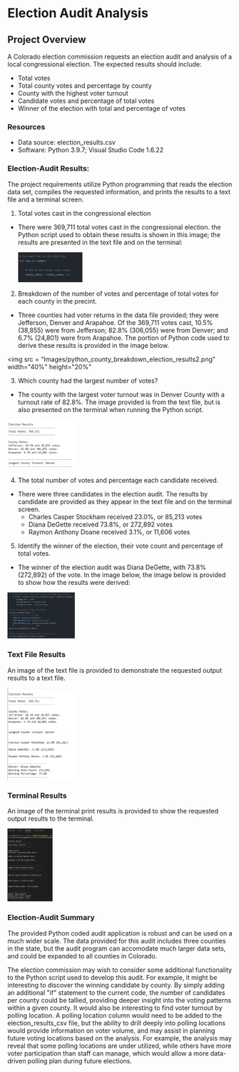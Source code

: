 # Election Audit Analysis

## Project Overview
A Colorado election commission requests an election audit and analysis of a local congressional election. The expected results should include:
- Total votes
- Total county votes and percentage by county
- County with the highest voter turnout
- Candidate votes and percentage of total votes
- Winner of the election with total and percentage of votes

### Resources
- Data source: election_results.csv
- Software: Python 3.9.7; Visual Studio Code 1.6.22

### Election-Audit Results:
The project requirements utilize Python programming that reads the election data set, compiles the requested information, and prints the results to a text file and a terminal screen. 

1. Total votes cast in the congressional election
  - There were 369,711 total votes cast in the congressional election. the Python script used to obtain these results is shown in this image; the results are presented in the text file and on the terminal:
  
     <img src = "Images/python_total_votes_for_statement.png" width = "30%" height = "10%">
     
2. Breakdown of the number of votes and percentage of total votes for each county in the precint.
  - Three counties had voter returns in the data file provided; they were Jefferson, Denver and Arapahoe. Of the 369,711 votes cast, 10.5% (38,855) were from Jefferson; 82.8% (306,055) were from Denver; and 6.7% (24,801) were from Arapahoe. The portion of Python code used to derive these results is provided in the image below.

  <img src = "Images/python_county_breakdown_election_results2.png" width="40%" height="20%"
  
3. Which county had the largest number of votes?
  - The county with the largest voter turnout was in Denver County with a turnout rate of 82.8%. The image provided is from the text file, but is also presented on the terminal when running the Python script.

<img src = "Images/text_file_results_county_with_high_turnout.png" width = "30%" height = "10%">

4. The total number of votes and percentage each candidate received.
  - There were three candidates in the election audit. The results by candidate are provided as they appear in the text file and on the terminal screen.
    - Charles Casper Stockham received 23.0%, or 85,213 votes
    - Diana DeGette received 73.8%, or 272,892 votes
    - Raymon Anthony Doane received 3.1%, or 11,606 votes

5. Identify the winner of the election, their vote count and percentage of total votes.
  - The winner of the election audit was Diana DeGette, with 73.8% (272,892) of the vote. In the image below, the image below is provided to show how the results were derived:

  <img src = "Images/python_winning_candidate.png" width = "30%" height = "10%">

### Text File Results
An image of the text file is provided to demonstrate the requested output results to a text file.
 
  <img src = "Images/summary_election_audit_text_file.png" width = "30%" height = "10%">
 
 ### Terminal Results
 An image of the terminal print results is provided to show the requested output results to the terminal.
 
 <img src = "Images/terminal_view_results.png" width = "20%" height = "10%">
 
### Election-Audit Summary
The provided Python coded audit application is robust and can be used on a much wider scale. The data provided for this audit includes three counties in the state, but the audit program can accomodate much larger data sets, and could be expanded to all counties in Colorado.

The election commission may wish to consider some additional functionality to the Python script used to develop this audit. For example, it might be interesting to discover the winning candidate by county. By simply adding an additional "if" statement to the current code, the number of candidates per county could be tallied, providing deeper insight into the voting patterns within a given county. It would also be interesting to find voter turnout by polling location. A polling location column would need to be added to the election_results_csv file, but the ability to drill deeply into polling locations would provide information on voter volume, and may assist in planning future voting locations based on the analysis. For example, the analysis may reveal that some polling locations are under utilized, while others have more voter participation than staff can manage, which would allow a more data-driven polling plan during future elections.



